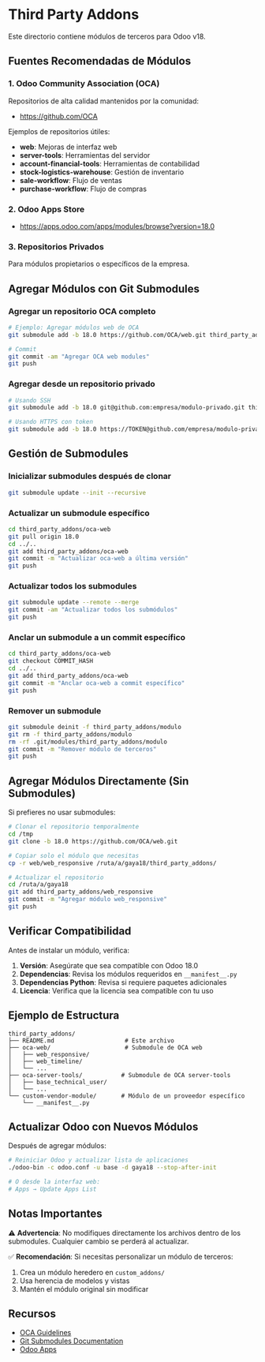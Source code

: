 # Third Party Addons

Este directorio contiene módulos de terceros para Odoo v18.

## Fuentes Recomendadas de Módulos

### 1. Odoo Community Association (OCA)
Repositorios de alta calidad mantenidos por la comunidad:
- https://github.com/OCA

Ejemplos de repositorios útiles:
- **web**: Mejoras de interfaz web
- **server-tools**: Herramientas del servidor
- **account-financial-tools**: Herramientas de contabilidad
- **stock-logistics-warehouse**: Gestión de inventario
- **sale-workflow**: Flujo de ventas
- **purchase-workflow**: Flujo de compras

### 2. Odoo Apps Store
- https://apps.odoo.com/apps/modules/browse?version=18.0

### 3. Repositorios Privados
Para módulos propietarios o específicos de la empresa.

## Agregar Módulos con Git Submodules

### Agregar un repositorio OCA completo

```bash
# Ejemplo: Agregar módulos web de OCA
git submodule add -b 18.0 https://github.com/OCA/web.git third_party_addons/oca-web

# Commit
git commit -am "Agregar OCA web modules"
git push
```

### Agregar desde un repositorio privado

```bash
# Usando SSH
git submodule add -b 18.0 git@github.com:empresa/modulo-privado.git third_party_addons/modulo-privado

# Usando HTTPS con token
git submodule add -b 18.0 https://TOKEN@github.com/empresa/modulo-privado.git third_party_addons/modulo-privado
```

## Gestión de Submodules

### Inicializar submodules después de clonar

```bash
git submodule update --init --recursive
```

### Actualizar un submodule específico

```bash
cd third_party_addons/oca-web
git pull origin 18.0
cd ../..
git add third_party_addons/oca-web
git commit -m "Actualizar oca-web a última versión"
git push
```

### Actualizar todos los submodules

```bash
git submodule update --remote --merge
git commit -am "Actualizar todos los submódulos"
git push
```

### Anclar un submodule a un commit específico

```bash
cd third_party_addons/oca-web
git checkout COMMIT_HASH
cd ../..
git add third_party_addons/oca-web
git commit -m "Anclar oca-web a commit específico"
git push
```

### Remover un submodule

```bash
git submodule deinit -f third_party_addons/modulo
git rm -f third_party_addons/modulo
rm -rf .git/modules/third_party_addons/modulo
git commit -m "Remover módulo de terceros"
git push
```

## Agregar Módulos Directamente (Sin Submodules)

Si prefieres no usar submodules:

```bash
# Clonar el repositorio temporalmente
cd /tmp
git clone -b 18.0 https://github.com/OCA/web.git

# Copiar solo el módulo que necesitas
cp -r web/web_responsive /ruta/a/gaya18/third_party_addons/

# Actualizar el repositorio
cd /ruta/a/gaya18
git add third_party_addons/web_responsive
git commit -m "Agregar módulo web_responsive"
git push
```

## Verificar Compatibilidad

Antes de instalar un módulo, verifica:
1. **Versión**: Asegúrate que sea compatible con Odoo 18.0
2. **Dependencias**: Revisa los módulos requeridos en `__manifest__.py`
3. **Dependencias Python**: Revisa si requiere paquetes adicionales
4. **Licencia**: Verifica que la licencia sea compatible con tu uso

## Ejemplo de Estructura

```
third_party_addons/
├── README.md                    # Este archivo
├── oca-web/                     # Submodule de OCA web
│   ├── web_responsive/
│   ├── web_timeline/
│   └── ...
├── oca-server-tools/           # Submodule de OCA server-tools
│   ├── base_technical_user/
│   └── ...
└── custom-vendor-module/       # Módulo de un proveedor específico
    └── __manifest__.py
```

## Actualizar Odoo con Nuevos Módulos

Después de agregar módulos:

```bash
# Reiniciar Odoo y actualizar lista de aplicaciones
./odoo-bin -c odoo.conf -u base -d gaya18 --stop-after-init

# O desde la interfaz web:
# Apps → Update Apps List
```

## Notas Importantes

⚠️ **Advertencia**: No modifiques directamente los archivos dentro de los submodules. Cualquier cambio se perderá al actualizar.

✅ **Recomendación**: Si necesitas personalizar un módulo de terceros:
1. Crea un módulo heredero en `custom_addons/`
2. Usa herencia de modelos y vistas
3. Mantén el módulo original sin modificar

## Recursos

- [OCA Guidelines](https://odoo-community.org/)
- [Git Submodules Documentation](https://git-scm.com/book/en/v2/Git-Tools-Submodules)
- [Odoo Apps](https://apps.odoo.com/)
